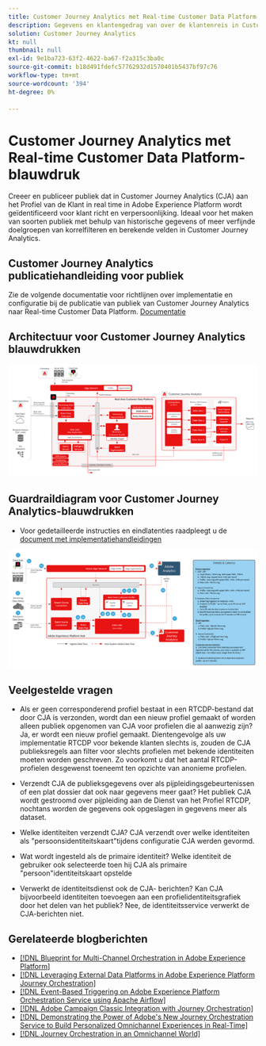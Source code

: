 ```yaml
---
title: Customer Journey Analytics met Real-time Customer Data Platform-blauwdruk
description: Gegevens en klantengedrag van over de klantenreis in Customer Journey Analytics verenigen en analyseren, publiek van CJA aan RTCDP publiceren
solution: Customer Journey Analytics
kt: null
thumbnail: null
exl-id: 9e1ba723-63f2-4622-ba67-f2a315c3ba0c
source-git-commit: b18d491fdefc57762932d1570401b5437bf97c76
workflow-type: tm+mt
source-wordcount: '394'
ht-degree: 0%

---
```


# Customer Journey Analytics met Real-time Customer Data Platform-blauwdruk

Creeer en publiceer publiek dat in Customer Journey Analytics (CJA) aan het Profiel van de Klant in real time in Adobe Experience Platform wordt geïdentificeerd voor klant richt en verpersoonlijking. Ideaal voor het maken van soorten publiek met behulp van historische gegevens of meer verfijnde doelgroepen van korrelfilteren en berekende velden in Customer Journey Analytics.

## Customer Journey Analytics publicatiehandleiding voor publiek

Zie de volgende documentatie voor richtlijnen over implementatie en configuratie bij de publicatie van publiek van Customer Journey Analytics naar Real-time Customer Data Platform. [Documentatie](https://experienceleague.adobe.com/docs/analytics-platform/using/cja-components/audiences/publish.html)

## Architectuur voor Customer Journey Analytics blauwdrukken

![Architectuurdiagram](assets/CJA_RTCDP.svg)

## Guardraildiagram voor Customer Journey Analytics-blauwdrukken

* Voor gedetailleerde instructies en eindlatenties raadpleegt u de [document met implementatiehandleidingen](../experience-platform/deployment/guardrails.md)

![Guardraildiagram](../experience-platform/assets/CJA_guardrails.svg)

## Veelgestelde vragen

* Als er geen corresponderend profiel bestaat in een RTCDP-bestand dat door CJA is verzonden, wordt dan een nieuw profiel gemaakt of worden alleen publiek opgenomen van CJA voor profielen die al aanwezig zijn? Ja, er wordt een nieuw profiel gemaakt. Dientengevolge als uw implementatie RTCDP voor bekende klanten slechts is, zouden de CJA publieksregels aan filter voor slechts profielen met bekende identiteiten moeten worden geschreven. Zo voorkomt u dat het aantal RTCDP-profielen desgewenst toeneemt ten opzichte van anonieme profielen.

* Verzendt CJA de publieksgegevens over als pijpleidingsgebeurtenissen of een plat dossier dat ook naar gegevens meer gaat? Het publiek CJA wordt gestroomd over pijpleiding aan de Dienst van het Profiel RTCDP, nochtans worden de gegevens ook opgeslagen in gegevens meer als dataset.

* Welke identiteiten verzendt CJA? CJA verzendt over welke identiteiten als &quot;persoonsidentiteitskaart&quot;tijdens configuratie CJA werden gevormd.

* Wat wordt ingesteld als de primaire identiteit? Welke identiteit de gebruiker ook selecteerde toen hij CJA als primaire &quot;persoon&quot;identiteitskaart opstelde

* Verwerkt de identiteitsdienst ook de CJA- berichten? Kan CJA bijvoorbeeld identiteiten toevoegen aan een profielidentiteitsgrafiek door het delen van het publiek? Nee, de identiteitsservice verwerkt de CJA-berichten niet.

## Gerelateerde blogberichten

* [[!DNL Blueprint for Multi-Channel Orchestration in Adobe Experience Platform]](https://medium.com/adobetech/blueprint-for-multi-channel-orchestration-in-adobe-experience-platform-c68317e94184)
* [[!DNL Leveraging External Data Platforms in Adobe Experience Platform Journey Orchestration]](https://medium.com/adobetech/leveraging-external-data-platforms-in-adobe-experience-platform-journey-orchestration-54fc6134fe17)
* [[!DNL Event-Based Triggering on Adobe Experience Platform Orchestration Service using Apache Airflow]](https://medium.com/adobetech/event-based-triggering-on-adobe-experience-platform-orchestration-service-using-apache-airflow-8607b28251f1)
* [[!DNL Adobe Campaign Classic Integration with Journey Orchestration]](https://medium.com/adobetech/adobe-campaign-classic-integration-with-journey-orchestration-ae577653281)
* [[!DNL Demonstrating the Power of Adobe's New Journey Orchestration Service to Build Personalized Omnichannel Experiences in Real-Time]](https://medium.com/adobetech/demonstrating-the-power-of-adobes-new-journey-orchestration-service-to-build-personalized-aa60d88cd34)
* [[!DNL Journey Orchestration in an Omnichannel World]](https://medium.com/adobetech/journey-orchestration-in-an-omnichannel-world-3a2d32d556d9)
